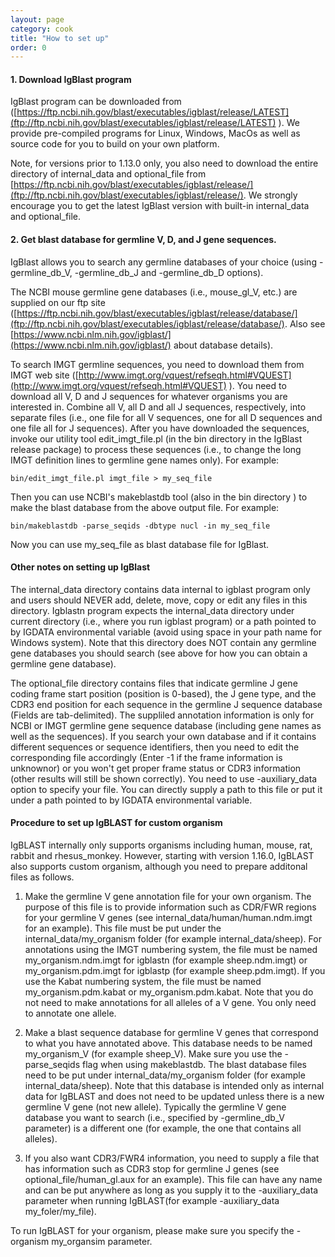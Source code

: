```yaml
---
layout: page
category: cook
title: "How to set up"
order: 0
---
```

#### 1. Download IgBlast program

IgBlast program can be downloaded from ([https://ftp.ncbi.nih.gov/blast/executables/igblast/release/LATEST](ftp://ftp.ncbi.nih.gov/blast/executables/igblast/release/LATEST) ).  We provide pre-compiled programs for Linux, Windows, MacOs as well as source code for you to build on your own platform. 

Note, for versions prior to 1.13.0 only, you also need to download the entire directory of internal_data and optional_file from [https://ftp.ncbi.nih.gov/blast/executables/igblast/release/](ftp://ftp.ncbi.nih.gov/blast/executables/igblast/release/).  We strongly encourage you to get the latest IgBlast version with built-in internal_data and optional_file.

#### 2. Get blast database for germline V, D, and J gene sequences.  

IgBlast allows you to search any germline databases of your choice (using -germline_db_V, -germline_db_J and -germline_db_D options).

The NCBI mouse germline gene databases (i.e., mouse_gl_V, etc.) are supplied on our ftp site ([https://ftp.ncbi.nih.gov/blast/executables/igblast/release/database/](ftp://ftp.ncbi.nih.gov/blast/executables/igblast/release/database/).  Also see [https://www.ncbi.nlm.nih.gov/igblast/](https://www.ncbi.nlm.nih.gov/igblast/) about database details).
  
To search IMGT germline sequences, you need to download them from IMGT web site 
([http://www.imgt.org/vquest/refseqh.html#VQUEST](http://www.imgt.org/vquest/refseqh.html#VQUEST) ).  You need to download all V, D and J sequences for whatever organisms you are interested in.  Combine all V, all D and all J sequences, respectively, into separate files (i.e., one file for all V sequences, one for all D sequences and one file all for J sequences).  After you have downloaded the sequences, invoke our utility tool edit_imgt_file.pl (in the bin directory in the IgBlast release package) to process these sequences (i.e., to change the long IMGT definition lines to germline gene names only).  For example:

```
bin/edit_imgt_file.pl imgt_file > my_seq_file
```

Then you can use NCBI's makeblastdb tool (also in the bin directory ) to make the blast database from the above output file.  For example:

```
bin/makeblastdb -parse_seqids -dbtype nucl -in my_seq_file
```

Now you can use my_seq_file as blast database file for IgBlast.

#### Other notes on setting up IgBlast 
The internal_data directory contains data internal to igblast program only and users should NEVER add, delete, move, copy or edit any files in this directory.  Igblastn program expects the internal_data directory under current directory (i.e., where you run igblast 
program) or a path pointed to by IGDATA environmental variable (avoid using space in your path name for 
Windows system). Note that this directory does NOT contain any germline gene databases you should search (see above 
for how you can obtain a germline gene database).

The optional_file directory contains files that indicate germline J gene coding frame start position (position is 0-based), the J gene type, and the CDR3 end position for each sequence in the germline J sequence database (Fields are tab-delimited).  The suppliled annotation information is only for NCBI or IMGT  germline gene sequence database (including gene names as well as the sequences).   If you search your own database and if it contains different sequences or sequence identifiers, then you need to edit the corresponding file accordingly (Enter -1 if the frame information is unknownor) or you won't get proper frame status or CDR3 information (other results will still be shown correctly).  You need to use -auxiliary_data option to specify your file. You can directly supply a path to this file or put it under a path pointed to by IGDATA environmental variable.

#### Procedure to set up IgBLAST for custom organism

IgBLAST internally only supports organisms including human, mouse, rat, rabbit and rhesus_monkey.  However, starting with version 1.16.0, IgBLAST also supports custom organism, although you need to prepare additonal files as follows.

1.	 Make the germline V gene annotation file for your own organism.  The purpose of this file is to provide information such as CDR/FWR regions for your germline V genes (see internal_data/human/human.ndm.imgt for an example).  This file must be put under the internal_data/my_organism folder (for example  internal_data/sheep).  For annotations using the IMGT numbering system, the file must be named my_organism.ndm.imgt for igblastn  (for example sheep.ndm.imgt) or my_organism.pdm.imgt for igblastp (for example sheep.pdm.imgt).   If you use the Kabat numbering system, the file must be named my_organism.pdm.kabat or my_organism.pdm.kabat.  Note that you do not need to make annotations for all alleles of a V gene.  You only need to annotate one allele.


2.	Make a blast sequence database for germline V genes that correspond to what you have annotated above.  This database needs to be named my_organism_V (for example sheep_V). Make sure you use the -parse_seqids flag when using makeblastdb.  The blast database files need to be put under internal_data/my_organism folder (for example  internal_data/sheep).  Note that this database is intended only as internal data for IgBLAST and does not need to be updated unless there is a new germline V gene (not new allele).  Typically the germline V gene database you want to search (i.e., specified by -germline_db_V parameter) is a different one (for example, the one that contains all alleles).


3.	If you also want CDR3/FWR4 information, you need to supply a file that has information such as CDR3 stop for germline J genes (see optional_file/human_gl.aux for an example).  This file can have any name and can be put anywhere as long as you supply it to the -auxiliary_data parameter when running IgBLAST(for example -auxiliary_data my_foler/my_file).

To run IgBLAST for your organism, please make sure you specify the -organism my_organsim parameter.  
